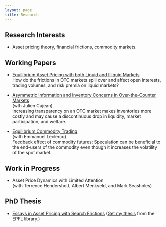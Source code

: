 ```yaml
---
layout: page
title: Research
---
```


## Research Interests

* Asset pricing theory, financial frictions, commodity markets.

## Working Papers 

* [Equilibrium Asset Pricing with both Liquid and Illiquid Markets](https://papers.ssrn.com/sol3/papers.cfm?abstract_id=2464421#)  
How do the frictions in OTC markets spill over and affect open interests, trading volumes, and risk premia on liquid markets?

* [Asymmetric Information and Inventory Concerns in Over-the-Counter Markets](https://papers.ssrn.com/sol3/papers.cfm?abstract_id=2464399)  
(wth Julien Cujean)  
Increasing transparency on an OTC market makes inventories more costly and may cause a discontinuous drop in liquidity, market participation, and welfare.

* [Equilibrium Commodity Trading](https://papers.ssrn.com/sol3/papers.cfm?abstract_id=2464400)  
(with Emmanuel Leclercq)  
Feedback effect of commodity futures: Speculation can be beneficial to the end-users of the commodity even though it increases the volatility of the spot market.


## Work in Progress

* Asset Price Dynamics with Limited Attention  
(with Terrence Hendershott, Albert Menkveld, and Mark Seasholes)

## PhD Thesis

* [Essays in Asset Pricing with Search Frictions]({{site.baseurl}}/assets/PrazDissertation.pdf)
([Get my thesis](https://infoscience.epfl.ch/record/199802) from the EPFL library.)





